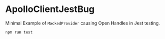 # ApolloClientJestBug

Minimal Example of `MockedProvider` causing Open Handles in Jest testing. 

`npm run test`
